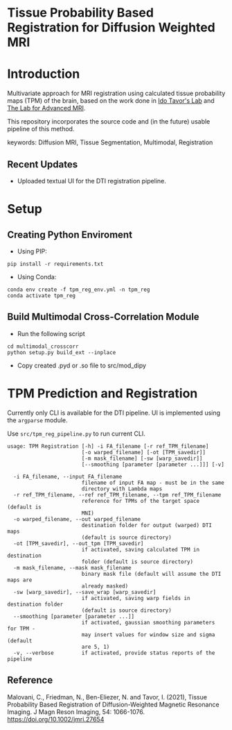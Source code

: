 # Tissue Probability Based Registration for Diffusion Weighted MRI

# Introduction
Multivariate approach for MRI registration using calculated tissue probability maps (TPM) of the brain, based on the work done in [Ido Tavor's Lab](https://www.tau.ac.il/~idotavor/) and [The Lab for Advanced MRI](https://beneliezer-lab.com/).

This repository incorporates the source code and (in the future) usable pipeline of this method.

keywords: Diffusion MRI, Tissue Segmentation, Multimodal, Registration

## Recent Updates

 - Uploaded textual UI for the DTI registration pipeline.

# Setup
## Creating Python Enviroment
- Using PIP: 

`pip install -r requirements.txt`

- Using Conda: 

```
conda env create -f tpm_reg_env.yml -n tpm_reg
conda activate tpm_reg
```

## Build Multimodal Cross-Correlation Module
- Run the following script
```
cd multimodal_crosscorr
python setup.py build_ext --inplace
```
- Copy created .pyd or .so file to src/mod_dipy




# TPM Prediction and Registration
Currently only CLI is available for the DTI pipeline. 
UI is implemented using the `argparse` module.

Use `src/tpm_reg_pipeline.py` to run current CLI.
```
usage: TPM Registration [-h] -i FA_filename [-r ref_TPM_filename]
                        [-o warped_filename] [-ot [TPM_savedir]]
                        [-m mask_filename] [-sw [warp_savedir]]
                        [--smoothing [parameter [parameter ...]]] [-v]

  -i FA_filename, --input FA_filename
                        filename of input FA map - must be in the same
                        directory with Lambda maps
  -r ref_TPM_filename, --ref ref_TPM_filename, --tpm ref_TPM_filename
                        reference for TPMs of the target space (default is
                        MNI)
  -o warped_filename, --out warped_filename
                        destination folder for output (warped) DTI maps
                        (default is source directory)
  -ot [TPM_savedir], --out_tpm [TPM_savedir]
                        if activated, saving calculated TPM in destination
                        folder (default is source directory)
  -m mask_filename, --mask mask_filename
                        binary mask file (default will assume the DTI maps are
                        already masked)
  -sw [warp_savedir], --save_wrap [warp_savedir]
                        if activated, saving warp fields in destination folder
                        (default is source directory)
  --smoothing [parameter [parameter ...]]
                        if activated, gaussian smoothing parameters for TPM -
                        may insert values for window size and sigma (default
                        are 5, 1)
  -v, --verbose         if activated, provide status reports of the pipeline
```

## Reference
Malovani, C., Friedman, N., Ben-Eliezer, N. and Tavor, I. (2021), Tissue Probability Based Registration of Diffusion-Weighted Magnetic Resonance Imaging. J Magn Reson Imaging, 54: 1066-1076. https://doi.org/10.1002/jmri.27654
